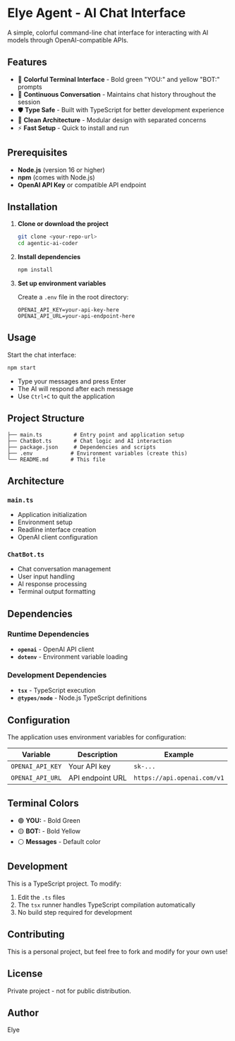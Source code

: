 # Elye Agent - AI Chat Interface

A simple, colorful command-line chat interface for interacting with AI models through OpenAI-compatible APIs.

## Features

- 🎨 **Colorful Terminal Interface** - Bold green "YOU:" and yellow "BOT:" prompts
- 🔄 **Continuous Conversation** - Maintains chat history throughout the session
- 🛡️ **Type Safe** - Built with TypeScript for better development experience
- 🎯 **Clean Architecture** - Modular design with separated concerns
- ⚡ **Fast Setup** - Quick to install and run

## Prerequisites

- **Node.js** (version 16 or higher)
- **npm** (comes with Node.js)
- **OpenAI API Key** or compatible API endpoint

## Installation

1. **Clone or download the project**
   ```bash
   git clone <your-repo-url>
   cd agentic-ai-coder
   ```

2. **Install dependencies**
   ```bash
   npm install
   ```

3. **Set up environment variables**
   
   Create a `.env` file in the root directory:
   ```env
   OPENAI_API_KEY=your-api-key-here
   OPENAI_API_URL=your-api-endpoint-here
   ```

## Usage

Start the chat interface:

```bash
npm start
```

- Type your messages and press Enter
- The AI will respond after each message
- Use `Ctrl+C` to quit the application

## Project Structure

```
├── main.ts          # Entry point and application setup
├── ChatBot.ts       # Chat logic and AI interaction
├── package.json     # Dependencies and scripts
├── .env            # Environment variables (create this)
└── README.md       # This file
```

## Architecture

### `main.ts`
- Application initialization
- Environment setup
- Readline interface creation
- OpenAI client configuration

### `ChatBot.ts`
- Chat conversation management
- User input handling
- AI response processing
- Terminal output formatting

## Dependencies

### Runtime Dependencies
- **`openai`** - OpenAI API client
- **`dotenv`** - Environment variable loading

### Development Dependencies
- **`tsx`** - TypeScript execution
- **`@types/node`** - Node.js TypeScript definitions

## Configuration

The application uses environment variables for configuration:

| Variable | Description | Example |
|----------|-------------|---------|
| `OPENAI_API_KEY` | Your API key | `sk-...` |
| `OPENAI_API_URL` | API endpoint URL | `https://api.openai.com/v1` |

## Terminal Colors

- 🟢 **YOU:** - Bold Green
- 🟡 **BOT:** - Bold Yellow
- ⚪ **Messages** - Default color

## Development

This is a TypeScript project. To modify:

1. Edit the `.ts` files
2. The `tsx` runner handles TypeScript compilation automatically
3. No build step required for development

## Contributing

This is a personal project, but feel free to fork and modify for your own use!

## License

Private project - not for public distribution.

## Author

Elye
